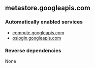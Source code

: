 ## metastore.googleapis.com

### Automatically enabled services

* [compute.googleapis.com](../compute.googleapis.com/)
* [oslogin.googleapis.com](../oslogin.googleapis.com/)

### Reverse dependencies

None

